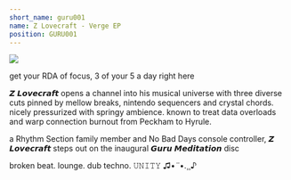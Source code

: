 ```yaml
---
short_name: guru001
name: Z Lovecraft - Verge EP
position: GURU001
---
```


<img src="/guru001.png" class="label" />

get your RDA of focus, 3 of your 5 a day right here

𝙕 𝙇𝙤𝙫𝙚𝙘𝙧𝙖𝙛𝙩 opens a channel into his musical universe with three diverse cuts pinned by mellow breaks, nintendo sequencers and crystal chords. nicely pressurized with springy ambience. known to treat data overloads and warp connection burnout from Peckham to Hyrule.

a Rhythm Section family member and No Bad Days console controller, 𝙕 𝙇𝙤𝙫𝙚𝙘𝙧𝙖𝙛𝙩 steps out on the inaugural 𝙂𝙪𝙧𝙪 𝙈𝙚𝙙𝙞𝙩𝙖𝙩𝙞𝙤𝙣 disc

broken beat. lounge. dub techno. 𝚄𝙽𝙸𝚃𝚈 ♫•*¨*•.¸¸♪
